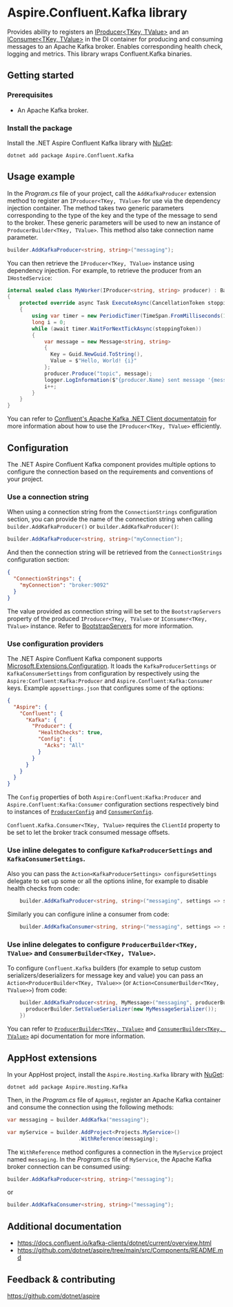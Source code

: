 # Aspire.Confluent.Kafka library

Provides ability to registers an [IProducer<TKey, TValue>](https://docs.confluent.io/platform/current/clients/confluent-kafka-dotnet/_site/api/Confluent.Kafka.IProducer-2.html) and an [IConsumer<TKey, TValue>](https://docs.confluent.io/platform/current/clients/confluent-kafka-dotnet/_site/api/Confluent.Kafka.IConsumer-2.html) in the DI container for producing and consuming messages to an Apache Kafka broker. Enables corresponding health check, logging and metrics.
This library wraps Confluent.Kafka binaries.

## Getting started

### Prerequisites

- An Apache Kafka broker.

### Install the package

Install the .NET Aspire Confluent Kafka library with [NuGet](https://www.nuget.org):

```dotnetcli
dotnet add package Aspire.Confluent.Kafka
```

## Usage example

In the _Program.cs_ file of your project, call the `AddKafkaProducer` extension method to register an `IProducer<TKey, TValue>` for use via the dependency injection container. The method takes two generic parameters corresponding to the type of the key and the type of the message to send to the broker. These generic parameters will be used to new an instance of `ProducerBuilder<TKey, TValue>`. This method also take connection name parameter.

```csharp
builder.AddKafkaProducer<string, string>("messaging");
```

You can then retrieve the `IProducer<TKey, TValue>` instance using dependency injection. For example, to retrieve the producer from an `IHostedService`:

```csharp
internal sealed class MyWorker(IProducer<string, string> producer) : BackgroundService
{
    protected override async Task ExecuteAsync(CancellationToken stoppingToken)
    {
        using var timer = new PeriodicTimer(TimeSpan.FromMilliseconds(10));
        long i = 0;
        while (await timer.WaitForNextTickAsync(stoppingToken))
        {
            var message = new Message<string, string>
            {
              Key = Guid.NewGuid.ToString(),
              Value = $"Hello, World! {i}"
            };
            producer.Produce("topic", message);
            logger.LogInformation($"{producer.Name} sent message '{message.Value}'");
            i++;
        }
    }
}
```

You can refer to [Confluent's Apache Kafka .NET Client documentatoin](https://docs.confluent.io/kafka-clients/dotnet/current/overview.html) for more information about how to use the `IProducer<TKey, TValue>` efficiently.

## Configuration

The .NET Aspire Confluent Kafka component provides multiple options to configure the connection based on the requirements and conventions of your project.

### Use a connection string

When using a connection string from the `ConnectionStrings` configuration section, you can provide the name of the connection string when calling `builder.AddKafkaProducer()` or `builder.AddKafkaProducer()`:

```csharp
builder.AddKafkaProducer<string, string>("myConnection");
```

And then the connection string will be retrieved from the `ConnectionStrings` configuration section:

```json
{
  "ConnectionStrings": {
    "myConnection": "broker:9092"
  }
}
```

The value provided as connection string will be set to the `BootstrapServers`  property of the produced `IProducer<TKey, TValue>` or `IConsumer<TKey, TValue>` instance. Refer to [BootstrapServers](https://docs.confluent.io/platform/current/clients/confluent-kafka-dotnet/_site/api/Confluent.Kafka.ClientConfig.html#Confluent_Kafka_ClientConfig_BootstrapServers) for more information.

### Use configuration providers

The .NET Aspire Confluent Kafka component supports [Microsoft.Extensions.Configuration](https://learn.microsoft.com/dotnet/api/microsoft.extensions.configuration). It loads the `KafkaProducerSettings` or `KafkaConsumerSettings` from configuration by respectively using the `Aspire:Confluent:Kafka:Producer` and `Aspire.Confluent:Kafka:Consumer` keys. Example `appsettings.json` that configures some of the options:

```json
{
  "Aspire": {
    "Confluent": {
      "Kafka": {
        "Producer": {
          "HealthChecks": true,
          "Config": {
            "Acks": "All"
          }
        }
      }
    }
  }
}
```

The `Config` properties of both  `Aspire:Confluent:Kafka:Producer` and `Aspire.Confluent:Kafka:Consumer` configuration sections respectively bind to instances of [`ProducerConfig`](https://docs.confluent.io/platform/current/clients/confluent-kafka-dotnet/_site/api/Confluent.Kafka.ProducerConfig.html) and [`ConsumerConfig`](https://docs.confluent.io/platform/current/clients/confluent-kafka-dotnet/_site/api/Confluent.Kafka.ConsumerConfig.html).

`Confluent.Kafka.Consumer<TKey, TValue>` requires the `ClientId` property to be set to let the broker track consumed message offsets.

### Use inline delegates to configure `KafkaProducerSettings` and `KafkaConsumerSettings`.

Also you can pass the `Action<KafkaProducerSettings> configureSettings` delegate to set up some or all the options inline, for example to disable health checks from code:

```csharp
    builder.AddKafkaProducer<string, string>("messaging", settings => settings.HealthChecks = false);
```

Similarly you can configure inline a consumer from code:
```c#
    builder.AddKafkaConsumer<string, string>("messaging", settings => settings.HealthChecks = false);
```

### Use inline delegates to configure `ProducerBuilder<TKey, TValue>` and `ConsumerBuilder<TKey, TValue>`.

To configure `Confluent.Kafka` builders (for example to setup custom serializers/deserializers for message key and value) you can pass an `Action<ProducerBuilder<TKey, TValue>>` (or `Action<ConsumerBuilder<TKey, TValue>>`) from code:
```c#
    builder.AddKafkaProducer<string, MyMessage>("messaging", producerBuilder => {
      producerBuilder.SetValueSerializer(new MyMessageSerializer());
    })
```

You can refer to [`ProducerBuilder<TKey, TValue>`](https://docs.confluent.io/platform/current/clients/confluent-kafka-dotnet/_site/api/Confluent.Kafka.ProducerBuilder-2.html) and [`ConsumerBuilder<TKey, TValue>`](https://docs.confluent.io/platform/current/clients/confluent-kafka-dotnet/_site/api/Confluent.Kafka.ConsumerBuilder-2.html) api documentation for more information.

## AppHost extensions

In your AppHost project, install the `Aspire.Hosting.Kafka` library with [NuGet](https://www.nuget.org):

```dotnetcli
dotnet add package Aspire.Hosting.Kafka
```

Then, in the _Program.cs_ file of `AppHost`, register an Apache Kafka container and consume the connection using the following methods:

```csharp
var messaging = builder.AddKafka("messaging");

var myService = builder.AddProject<Projects.MyService>()
                       .WithReference(messaging);
```

The `WithReference` method configures a connection in the `MyService` project named `messaging`. In the _Program.cs_ file of `MyService`, the Apache Kafka broker connection can be consumed using:

```csharp
builder.AddKafkaProducer<string, string>("messaging");
```

or

```csharp
builder.AddKafkaConsumer<string, string>("messaging");
```

## Additional documentation

* https://docs.confluent.io/kafka-clients/dotnet/current/overview.html
* https://github.com/dotnet/aspire/tree/main/src/Components/README.md

## Feedback & contributing

https://github.com/dotnet/aspire
